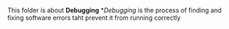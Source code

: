 This folder is about **Debugging**
**Debugging* is the process of finding and fixing software errors taht prevent it from running correctly
